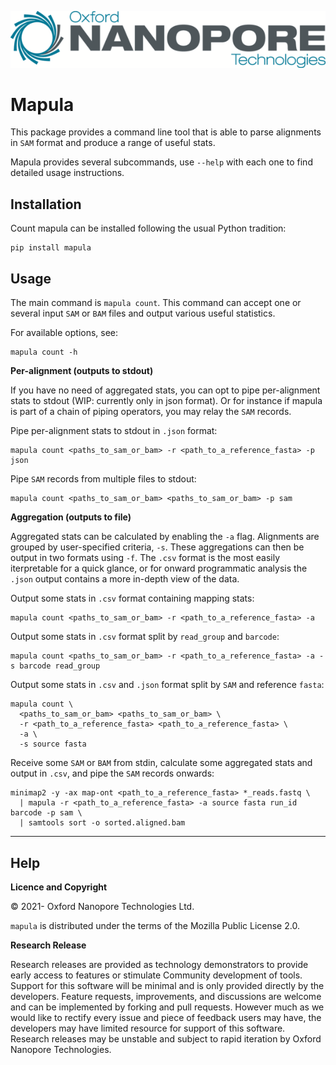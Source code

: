 ![Oxford Nanopore Technologies logo](https://github.com/epi2me-labs/mapula/raw/master/images/ONT_logo_590x106.png)


# Mapula

This package provides a command line tool that is able to parse alignments in `SAM` format and produce a range of useful stats.

Mapula provides several subcommands, use `--help` with each
one to find detailed usage instructions.

## Installation
Count mapula can be installed following the usual Python tradition:
```
pip install mapula
```
## Usage

The main command is `mapula count`. This command can accept one or several input `SAM` or `BAM` files and output various useful statistics.

For available options, see:
```
mapula count -h
```

**Per-alignment (outputs to stdout)**

If you have no need of aggregated stats, you can opt to pipe
per-alignment stats to stdout (WIP: currently only in json format). Or for instance if mapula is part of a chain of piping operators, you may relay the `SAM` records.

Pipe per-alignment stats to stdout in `.json` format:
```
mapula count <paths_to_sam_or_bam> -r <path_to_a_reference_fasta> -p json
```
Pipe `SAM` records from multiple files to stdout:
```
mapula count <paths_to_sam_or_bam> <paths_to_sam_or_bam> -p sam
```

**Aggregation (outputs to file)**

Aggregated stats can be calculated by enabling the `-a` flag. Alignments are grouped by user-specified criteria, `-s`. These aggregations can then be output 
in two formats using `-f`. The `.csv` format is the most easily iterpretable for a quick glance, or for onward programmatic analysis the `.json` output contains a more in-depth view of the data.

Output some stats in `.csv` format containing mapping stats:
```
mapula count <paths_to_sam_or_bam> -r <path_to_a_reference_fasta> -a
```

Output some stats in `.csv` format split by `read_group` and `barcode`:
```
mapula count <paths_to_sam_or_bam> -r <path_to_a_reference_fasta> -a -s barcode read_group
```

Output some stats in `.csv` and `.json` format split by `SAM` and reference `fasta`:
```
mapula count \
  <paths_to_sam_or_bam> <paths_to_sam_or_bam> \
  -r <path_to_a_reference_fasta> <path_to_a_reference_fasta> \
  -a \
  -s source fasta
```

Receive some `SAM` or `BAM` from stdin, calculate some aggregated stats and output in `.csv`, and pipe the `SAM` records onwards:
```
minimap2 -y -ax map-ont <path_to_a_reference_fasta> *_reads.fastq \
  | mapula -r <path_to_a_reference_fasta> -a source fasta run_id barcode -p sam \
  | samtools sort -o sorted.aligned.bam
```

---

Help
----

**Licence and Copyright**

© 2021- Oxford Nanopore Technologies Ltd.

`mapula` is distributed under the terms of the Mozilla Public License 2.0.

**Research Release**

Research releases are provided as technology demonstrators to provide early
access to features or stimulate Community development of tools. Support for
this software will be minimal and is only provided directly by the developers.
Feature requests, improvements, and discussions are welcome and can be
implemented by forking and pull requests. However much as we would
like to rectify every issue and piece of feedback users may have, the
developers may have limited resource for support of this software. Research
releases may be unstable and subject to rapid iteration by Oxford Nanopore
Technologies.
